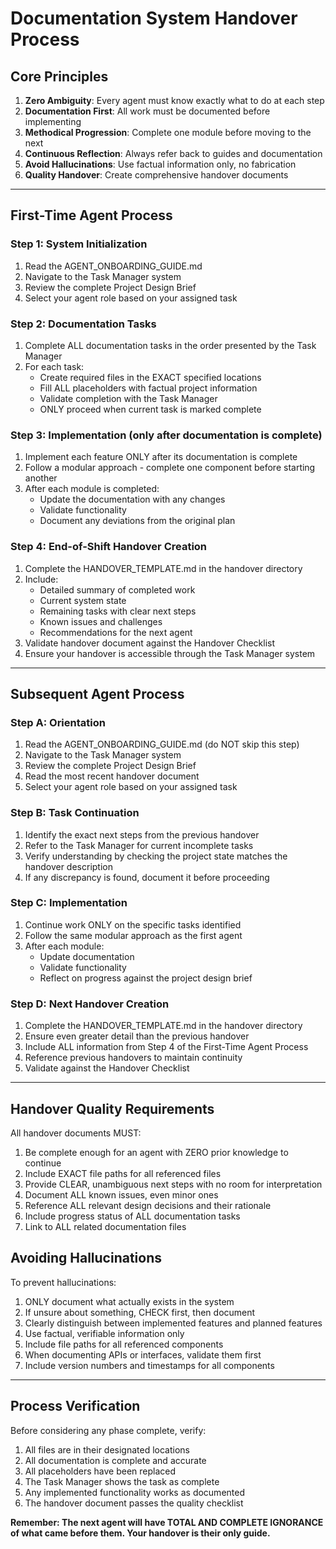 # Documentation System Handover Process

## Core Principles

1. **Zero Ambiguity**: Every agent must know exactly what to do at each step
2. **Documentation First**: All work must be documented before implementing
3. **Methodical Progression**: Complete one module before moving to the next
4. **Continuous Reflection**: Always refer back to guides and documentation
5. **Avoid Hallucinations**: Use factual information only, no fabrication
6. **Quality Handover**: Create comprehensive handover documents

---

## First-Time Agent Process

### Step 1: System Initialization
1. Read the AGENT_ONBOARDING_GUIDE.md
2. Navigate to the Task Manager system
3. Review the complete Project Design Brief
4. Select your agent role based on your assigned task

### Step 2: Documentation Tasks
1. Complete ALL documentation tasks in the order presented by the Task Manager
2. For each task:
   - Create required files in the EXACT specified locations
   - Fill ALL placeholders with factual project information
   - Validate completion with the Task Manager
   - ONLY proceed when current task is marked complete

### Step 3: Implementation (only after documentation is complete)
1. Implement each feature ONLY after its documentation is complete
2. Follow a modular approach - complete one component before starting another
3. After each module is completed:
   - Update the documentation with any changes
   - Validate functionality
   - Document any deviations from the original plan

### Step 4: End-of-Shift Handover Creation
1. Complete the HANDOVER_TEMPLATE.md in the handover directory
2. Include:
   - Detailed summary of completed work
   - Current system state
   - Remaining tasks with clear next steps
   - Known issues and challenges
   - Recommendations for the next agent
3. Validate handover document against the Handover Checklist
4. Ensure your handover is accessible through the Task Manager system

---

## Subsequent Agent Process

### Step A: Orientation
1. Read the AGENT_ONBOARDING_GUIDE.md (do NOT skip this step)
2. Navigate to the Task Manager system
3. Review the complete Project Design Brief
4. Read the most recent handover document
5. Select your agent role based on your assigned task

### Step B: Task Continuation
1. Identify the exact next steps from the previous handover
2. Refer to the Task Manager for current incomplete tasks
3. Verify understanding by checking the project state matches the handover description
4. If any discrepancy is found, document it before proceeding

### Step C: Implementation
1. Continue work ONLY on the specific tasks identified
2. Follow the same modular approach as the first agent
3. After each module:
   - Update documentation
   - Validate functionality
   - Reflect on progress against the project design brief

### Step D: Next Handover Creation
1. Complete the HANDOVER_TEMPLATE.md in the handover directory
2. Ensure even greater detail than the previous handover
3. Include ALL information from Step 4 of the First-Time Agent Process
4. Reference previous handovers to maintain continuity
5. Validate against the Handover Checklist

---

## Handover Quality Requirements

All handover documents MUST:

1. Be complete enough for an agent with ZERO prior knowledge to continue
2. Include EXACT file paths for all referenced files
3. Provide CLEAR, unambiguous next steps with no room for interpretation
4. Document ALL known issues, even minor ones
5. Reference ALL relevant design decisions and their rationale
6. Include progress status of ALL documentation tasks
7. Link to ALL related documentation files

## Avoiding Hallucinations

To prevent hallucinations:

1. ONLY document what actually exists in the system
2. If unsure about something, CHECK first, then document
3. Clearly distinguish between implemented features and planned features
4. Use factual, verifiable information only
5. Include file paths for all referenced components
6. When documenting APIs or interfaces, validate them first
7. Include version numbers and timestamps for all components

---

## Process Verification

Before considering any phase complete, verify:

1. All files are in their designated locations
2. All documentation is complete and accurate
3. All placeholders have been replaced
4. The Task Manager shows the task as complete
5. Any implemented functionality works as documented
6. The handover document passes the quality checklist

**Remember: The next agent will have TOTAL AND COMPLETE IGNORANCE of what came before them. Your handover is their only guide.**